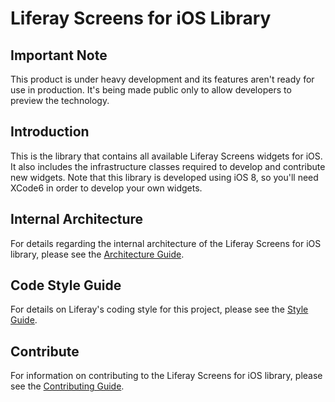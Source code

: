 # Liferay Screens for iOS Library

## Important Note

This product is under heavy development and its features aren't ready for use in 
production. It's being made public only to allow developers to preview the 
technology.

## Introduction

This is the library that contains all available Liferay Screens widgets for 
iOS. It also includes the infrastructure classes required to develop and 
contribute new widgets. Note that this library is developed using iOS 8, so 
you'll need XCode6 in order to develop your own widgets.

## Internal Architecture

For details regarding the internal architecture of the Liferay Screens for iOS 
library, please see the [Architecture Guide](../Documentation/architecture.md).

## Code Style Guide

For details on Liferay's coding style for this project, please see the 
[Style Guide](../Documentation/style_guide.md).

## Contribute

For information on contributing to the Liferay Screens for iOS library, please 
see the [Contributing Guide](../CONTRIBUTING.md).

